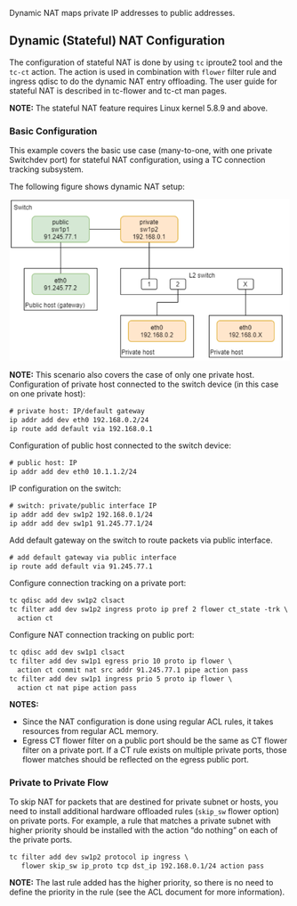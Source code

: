 Dynamic NAT maps private IP addresses to public addresses.

## <a id="dynamic"></a>Dynamic (Stateful) NAT Configuration
The configuration of stateful NAT is done by using `tc` iproute2 tool and the `tc-ct` action. The action is used in combination with `flower` filter rule and ingress qdisc to do the dynamic NAT entry offloading. The user guide for stateful NAT is described in tc-flower and tc-ct man pages. 

**NOTE:** The stateful NAT feature requires Linux kernel 5.8.9 and above. 

### Basic Configuration 
This example covers the basic use case (many-to-one, with one private Switchdev port) for stateful NAT configuration, using a TC connection tracking subsystem. 

The following figure shows dynamic NAT setup: 

![Dynamic NAT Setup](images/dynamic_nat_setup.png)

**NOTE:** This scenario also covers the case of only one private host. 
Configuration of private host connected to the switch device (in this case on one private host): 
```
# private host: IP/default gateway 
ip addr add dev eth0 192.168.0.2/24 
ip route add default via 192.168.0.1 
```
Configuration of public host connected to the switch device: 

```
# public host: IP 
ip addr add dev eth0 10.1.1.2/24 
```
IP configuration on the switch: 

```
# switch: private/public interface IP 
ip addr add dev sw1p2 192.168.0.1/24 
ip addr add dev sw1p1 91.245.77.1/24 
```
Add default gateway on the switch to route packets via public interface. 
```
# add default gateway via public interface 
ip route add default via 91.245.77.1 
```
Configure connection tracking on a private port: 
```
tc qdisc add dev sw1p2 clsact 
tc filter add dev sw1p2 ingress proto ip pref 2 flower ct_state -trk \ 
  action ct 
```
Configure NAT connection tracking on public port: 
```
tc qdisc add dev sw1p1 clsact 
tc filter add dev sw1p1 egress prio 10 proto ip flower \ 
  action ct commit nat src addr 91.245.77.1 pipe action pass 
tc filter add dev sw1p1 ingress prio 5 proto ip flower \ 
  action ct nat pipe action pass 
```
**NOTES:** 
* Since the NAT configuration is done using regular ACL rules, it takes resources from regular ACL memory. 
* Egress CT flower filter on a public port should be the same as CT flower filter on a private port. If a CT rule exists on multiple private ports, those flower matches should be reflected on the egress public port. 

### Private to Private Flow 

To skip NAT for packets that are destined for private subnet or hosts, you need to install additional hardware offloaded rules (`skip_sw` flower option) on private ports. For example, a rule that matches a private subnet with higher priority should be installed with the action “do nothing” on each of the private ports. 
```
tc filter add dev sw1p2 protocol ip ingress \ 
   flower skip_sw ip_proto tcp dst_ip 192.168.0.1/24 action pass 
```
**NOTE:** The last rule added has the higher priority, so there is no need to define the priority in the rule (see the ACL document for more information).  
